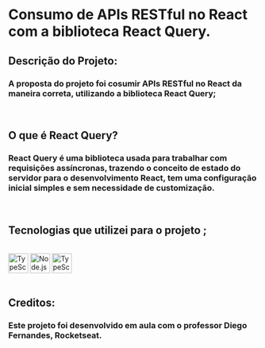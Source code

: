 # Consumo de APIs RESTful no React com a biblioteca React Query.

## Descrição do Projeto:

### A proposta do projeto foi cosumir APIs RESTful no React da maneira correta, utilizando a biblioteca React Query;
<br>

## O que é React Query?

### React Query é uma biblioteca usada para trabalhar com requisições assíncronas, trazendo o conceito de estado do servidor para o desenvolvimento React, tem uma configuração inicial simples e sem necessidade de customização.

<br>

## Tecnologias que utilizei para o projeto ;

<div style="display: inline_block"><br>
<img  align="center" src="https://cdn.jsdelivr.net/gh/devicons/devicon/icons/typescript/typescript-original.svg"  heigth="30" width="40"alt="TypeScript">
    <img  align="center" src="https://cdn.jsdelivr.net/gh/devicons/devicon/icons/react/react-original.svg" heigth="30" width="40"alt="Node.js">
    <img  align="center" src="https://cdn.jsdelivr.net/gh/devicons/devicon/icons/nodejs/nodejs-original.svg"  heigth="30" width="40"alt="TypeScript">
</div>

<br>

## Creditos:

### Este projeto foi desenvolvido em aula com o professor Diego Fernandes, Rocketseat.

